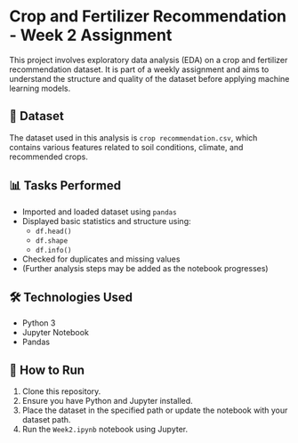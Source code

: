 # Crop and Fertilizer Recommendation - Week 2 Assignment

This project involves exploratory data analysis (EDA) on a crop and fertilizer recommendation dataset. It is part of a weekly assignment and aims to understand the structure and quality of the dataset before applying machine learning models.

## 📁 Dataset

The dataset used in this analysis is `crop recommendation.csv`, which contains various features related to soil conditions, climate, and recommended crops.

## 📊 Tasks Performed

- Imported and loaded dataset using `pandas`
- Displayed basic statistics and structure using:
  - `df.head()`
  - `df.shape`
  - `df.info()`
- Checked for duplicates and missing values
- (Further analysis steps may be added as the notebook progresses)

## 🛠️ Technologies Used

- Python 3
- Jupyter Notebook
- Pandas

## 📌 How to Run

1. Clone this repository.
2. Ensure you have Python and Jupyter installed.
3. Place the dataset in the specified path or update the notebook with your dataset path.
4. Run the `Week2.ipynb` notebook using Jupyter.

